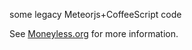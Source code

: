 

some legacy Meteorjs+CoffeeScript code

See <a href="http://moneyless.org/free-pictures">Moneyless.org</a> for more information.

